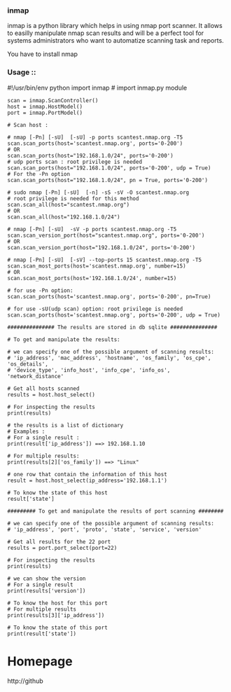 ### inmap

inmap is a python library which helps in using nmap port scanner.
It allows to easilly manipulate nmap scan results and will be a perfect
tool for systems administrators who want to automatize scanning task
and reports. 

You have to install nmap


### Usage :: 

   #!/usr/bin/env python
    import inmap                         # import inmap.py module
    
    scan = inmap.ScanController()
    host = inmap.HostModel()
    port = inmap.PortModel()

    # Scan host :
    
    # nmap [-Pn] [-sU]  [-sU] -p ports scantest.nmap.org -T5
    scan.scan_ports(host='scantest.nmap.org', ports='0-200')
    # OR
    scan.scan_ports(host="192.168.1.0/24", ports='0-200')
    # udp ports scan : root privilege is needed
    scan.scan_ports(host="192.168.1.0/24", ports='0-200', udp = True)
    # For the -Pn option
    scan.scan_ports(host="192.168.1.0/24", pn = True, ports='0-200')
    
    # sudo nmap [-Pn] [-sU]  [-n] -sS -sV -O scantest.nmap.org
    # root privilege is needed for this method
    scan.scan_all(host="scantest.nmap.org")
    # OR
    scan.scan_all(host="192.168.1.0/24")
    
    # nmap [-Pn] [-sU]  -sV -p ports scantest.nmap.org -T5
    scan.scan_version_port(host="scantest.nmap.org", ports='0-200')
    # OR
    scan.scan_version_port(host="192.168.1.0/24", ports='0-200')
    
    # nmap [-Pn] [-sU]  [-sV] --top-ports 15 scantest.nmap.org -T5
    scan.scan_most_ports(host='scantest.nmap.org', number=15)
    # OR
    scan.scan_most_ports(host='192.168.1.0/24', number=15)
    
    # for use -Pn option:
    scan.scan_ports(host='scantest.nmap.org', ports='0-200', pn=True)
    
    # for use -sU(udp scan) option: root privilege is needed
    scan.scan_ports(host='scantest.nmap.org', ports='0-200', udp = True)
    
    ############### The results are stored in db sqlite ###############
    
    # To get and manipulate the results:
    
    # we can specify one of the possible argument of scanning results:
    # 'ip_address', 'mac_address', 'hostname', 'os_family', 'os_cpe', 'os_details',
    # 'device_type', 'info_host', 'info_cpe', 'info_os', 'network_distance'
    
    # Get all hosts scanned
    results = host.host_select()
    
    # For inspecting the results
    print(results)
    
    # the results is a list of dictionary 
    # Examples : 
    # For a single result :
    print(result['ip_address']) ==> 192.168.1.10
    
    # For multiple results:
    print(results[2]['os_family']) ==> "Linux"
    
    # one row that contain the information of this host
    result = host.host_select(ip_address='192.168.1.1')
    
    # To know the state of this host
    result['state']
    
    ######### To get and manipulate the results of port scanning ########
    
    # we can specify one of the possible argument of scanning results:
    # 'ip_address', 'port', 'proto', 'state', 'service', 'version'
    
    # Get all results for the 22 port
    results = port.port_select(port=22)
    
    # For inspecting the results
    print(results)
    
    # we can show the version
    # For a single result
    print(results['version'])
    
    # To know the host for this port
    # For multiple results
    print(results[3]['ip_address'])
    
    # To know the state of this port
    print(result['state'])
    
    
    
Homepage
========

http://github

